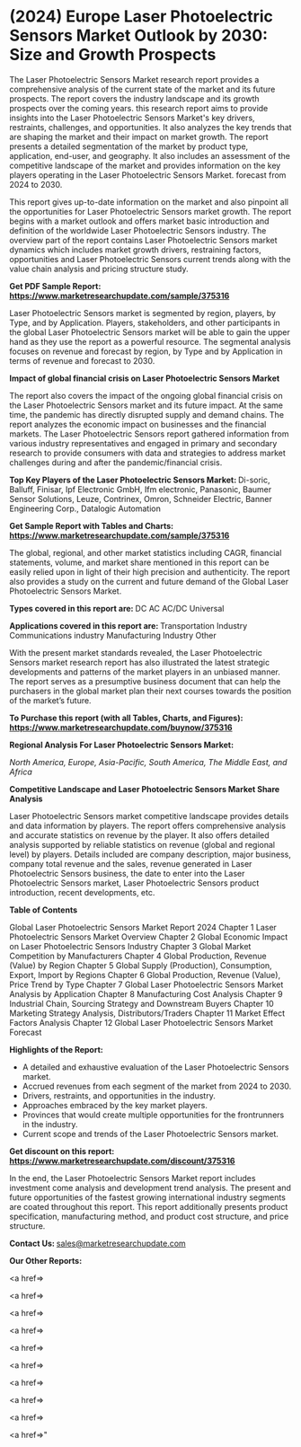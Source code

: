# (2024) Europe Laser Photoelectric Sensors Market Outlook by 2030: Size and Growth Prospects

The Laser Photoelectric Sensors Market research report provides a comprehensive analysis of the current state of the market and its future prospects. The report covers the industry landscape and its growth prospects over the coming years. this research report aims to provide insights into the Laser Photoelectric Sensors Market's key drivers, restraints, challenges, and opportunities. It also analyzes the key trends that are shaping the market and their impact on market growth. The report presents a detailed segmentation of the market by product type, application, end-user, and geography. It also includes an assessment of the competitive landscape of the market and provides information on the key players operating in the Laser Photoelectric Sensors Market. forecast from 2024 to 2030.

This report gives up-to-date information on the market and also pinpoint all the opportunities for Laser Photoelectric Sensors market growth. The report begins with a market outlook and offers market basic introduction and definition of the worldwide Laser Photoelectric Sensors industry. The overview part of the report contains Laser Photoelectric Sensors market dynamics which includes market growth drivers, restraining factors, opportunities and Laser Photoelectric Sensors current trends along with the value chain analysis and pricing structure study.

<strong><b>Get PDF Sample Report: <a href=https://www.marketresearchupdate.com/sample/375316>https://www.marketresearchupdate.com/sample/375316</a></b></strong>

Laser Photoelectric Sensors market is segmented by region, players, by Type, and by Application. Players, stakeholders, and other participants in the global Laser Photoelectric Sensors market will be able to gain the upper hand as they use the report as a powerful resource. The segmental analysis focuses on revenue and forecast by region, by Type and by Application in terms of revenue and forecast to 2030.

<strong><b>Impact of global financial crisis on Laser Photoelectric Sensors Market</b></strong>

The report also covers the impact of the ongoing global financial crisis on the Laser Photoelectric Sensors market and its future impact. At the same time, the pandemic has directly disrupted supply and demand chains. The report analyzes the economic impact on businesses and the financial markets. The Laser Photoelectric Sensors report gathered information from various industry representatives and engaged in primary and secondary research to provide consumers with data and strategies to address market challenges during and after the pandemic/financial crisis.

<strong><b>Top Key Players of the Laser Photoelectric Sensors Market:
</b></strong>Di-soric, Balluff, Finisar, Ipf Electronic GmbH, Ifm electronic, Panasonic, Baumer Sensor Solutions, Leuze, Contrinex, Omron, Schneider Electric, Banner Engineering Corp., Datalogic Automation<strong><b>
</b></strong>

<strong><b>Get Sample Report with Tables and Charts: <a href=https://www.marketresearchupdate.com/sample/375316>https://www.marketresearchupdate.com/sample/375316</a></b></strong>

The global, regional, and other market statistics including CAGR, financial statements, volume, and market share mentioned in this report can be easily relied upon in light of their high precision and authenticity. The report also provides a study on the current and future demand of the Global Laser Photoelectric Sensors Market.

<strong><b>Types covered in this report are:
</b></strong>DC
AC
AC/DC Universal<strong><b>
</b></strong>

<strong><b>Applications covered in this report are:
</b></strong>Transportation Industry
Communications industry
Manufacturing Industry
Other<strong><b>
</b></strong>

With the present market standards revealed, the Laser Photoelectric Sensors market research report has also illustrated the latest strategic developments and patterns of the market players in an unbiased manner. The report serves as a presumptive business document that can help the purchasers in the global market plan their next courses towards the position of the market’s future.

<strong><b>To Purchase this report (with all Tables, Charts, and Figures): <a href=https://www.marketresearchupdate.com/buynow/375316>https://www.marketresearchupdate.com/buynow/375316</a></b></strong>

<strong><b>Regional Analysis For Laser Photoelectric Sensors Market:</b></strong>

<em><i>North America, Europe, Asia-Pacific, South America, The Middle East, and Africa</i></em>

<strong><b>Competitive Landscape and Laser Photoelectric Sensors Market Share Analysis</b></strong>

Laser Photoelectric Sensors market competitive landscape provides details and data information by players. The report offers comprehensive analysis and accurate statistics on revenue by the player. It also offers detailed analysis supported by reliable statistics on revenue (global and regional level) by players. Details included are company description, major business, company total revenue and the sales, revenue generated in Laser Photoelectric Sensors business, the date to enter into the Laser Photoelectric Sensors market, Laser Photoelectric Sensors product introduction, recent developments, etc.

<strong><b>Table of Contents</b></strong>

Global Laser Photoelectric Sensors Market Report 2024
Chapter 1 Laser Photoelectric Sensors Market Overview
Chapter 2 Global Economic Impact on Laser Photoelectric Sensors Industry
Chapter 3 Global Market Competition by Manufacturers
Chapter 4 Global Production, Revenue (Value) by Region
Chapter 5 Global Supply (Production), Consumption, Export, Import by Regions
Chapter 6 Global Production, Revenue (Value), Price Trend by Type
Chapter 7 Global Laser Photoelectric Sensors Market Analysis by Application
Chapter 8 Manufacturing Cost Analysis
Chapter 9 Industrial Chain, Sourcing Strategy and Downstream Buyers
Chapter 10 Marketing Strategy Analysis, Distributors/Traders
Chapter 11 Market Effect Factors Analysis
Chapter 12 Global Laser Photoelectric Sensors Market Forecast

<strong><b>Highlights of the Report:</b></strong>

- A detailed and exhaustive evaluation of the Laser Photoelectric Sensors market.
- Accrued revenues from each segment of the market from 2024 to 2030.
- Drivers, restraints, and opportunities in the industry.
- Approaches embraced by the key market players.
- Provinces that would create multiple opportunities for the frontrunners in the industry.
- Current scope and trends of the Laser Photoelectric Sensors market.

<strong><b>Get discount on this report: <a href=https://www.marketresearchupdate.com/discount/375316>https://www.marketresearchupdate.com/discount/375316</a></b></strong>

In the end, the Laser Photoelectric Sensors Market report includes investment come analysis and development trend analysis. The present and future opportunities of the fastest growing international industry segments are coated throughout this report. This report additionally presents product specification, manufacturing method, and product cost structure, and price structure.

<strong><b>Contact Us:
</b></strong>sales@marketresearchupdate.com

<strong>Our Other Reports:</strong>

<a href=></a>

<a href=></a>

<a href=></a>

<a href=></a>

<a href=></a>

<a href=></a>

<a href=></a>

<a href=></a>

<a href=></a>

<a href=></a>"
